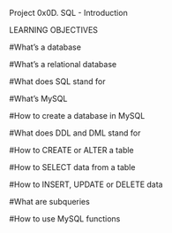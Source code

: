 Project 0x0D. SQL - Introduction

LEARNING OBJECTIVES

#What’s a database

#What’s a relational database

#What does SQL stand for

#What’s MySQL

#How to create a database in MySQL

#What does DDL and DML stand for

#How to CREATE or ALTER a table

#How to SELECT data from a table

#How to INSERT, UPDATE or DELETE data

#What are subqueries

#How to use MySQL functions

